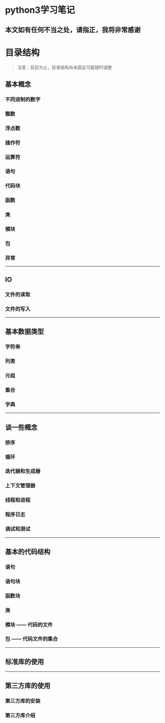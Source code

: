 # python3学习笔记

## 本文如有任何不当之处，请指正，我将非常感谢


# 目录结构

> 注意：目前为止，目录结构尚未固定可能随时调整


## 基本概念


### 不同进制的数字

### 整数

### 浮点数

### 操作符

### 运算符

### 语句

### 代码块

### 函数

### 类

### 模块

### 包

### 异常


----------

## IO

### 文件的读取

### 文件的写入

----------

## 基本数据类型

### 字符串

### 列表

### 元组

### 集合

### 字典

----------

## 谈一些概念

### 排序

### 循环

### 迭代器和生成器

### 上下文管理器

### 线程和进程

### 程序日志

### 调试和测试

----------

## 基本的代码结构

### 语句

### 语句块

### 函数块

### 类

### 模块 —— 代码的文件

### 包 —— 代码文件的集合

----------

## 标准库的使用


----------

## 第三方库的使用

### 第三方库的安装

### 第三方库介绍




